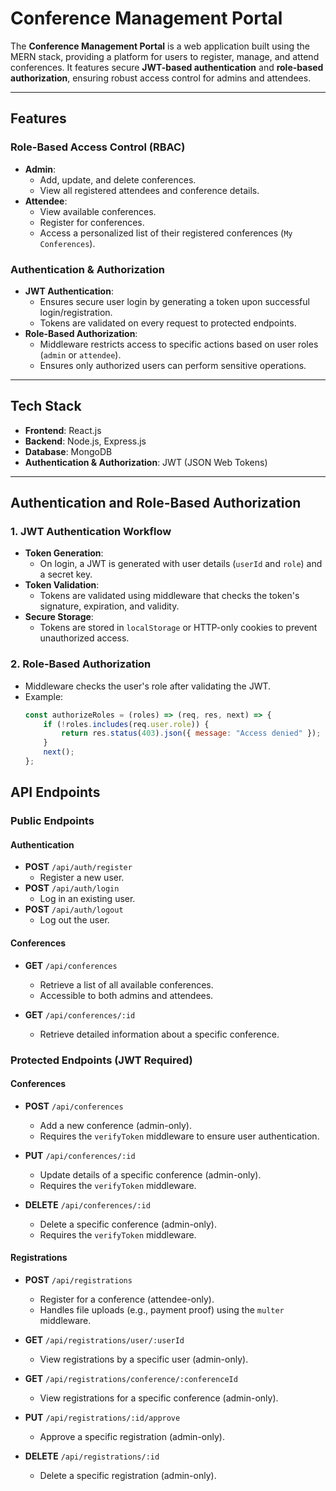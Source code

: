 # Conference Management Portal

The **Conference Management Portal** is a web application built using the MERN stack, providing a platform for users to register, manage, and attend conferences. It features secure **JWT-based authentication** and **role-based authorization**, ensuring robust access control for admins and attendees.

---

## Features

### Role-Based Access Control (RBAC)
- **Admin**:
  - Add, update, and delete conferences.
  - View all registered attendees and conference details.
- **Attendee**:
  - View available conferences.
  - Register for conferences.
  - Access a personalized list of their registered conferences (`My Conferences`).

### Authentication & Authorization
- **JWT Authentication**:
  - Ensures secure user login by generating a token upon successful login/registration.
  - Tokens are validated on every request to protected endpoints.
- **Role-Based Authorization**:
  - Middleware restricts access to specific actions based on user roles (`admin` or `attendee`).
  - Ensures only authorized users can perform sensitive operations.

---

## Tech Stack
- **Frontend**: React.js  
- **Backend**: Node.js, Express.js  
- **Database**: MongoDB  
- **Authentication & Authorization**: JWT (JSON Web Tokens)  

---

## Authentication and Role-Based Authorization

### 1. **JWT Authentication Workflow**
- **Token Generation**:  
  - On login, a JWT is generated with user details (`userId` and `role`) and a secret key.
- **Token Validation**:  
  - Tokens are validated using middleware that checks the token's signature, expiration, and validity.
- **Secure Storage**:  
  - Tokens are stored in `localStorage` or HTTP-only cookies to prevent unauthorized access.

### 2. **Role-Based Authorization**
- Middleware checks the user's role after validating the JWT.
- Example:
  ```javascript
  const authorizeRoles = (roles) => (req, res, next) => {
      if (!roles.includes(req.user.role)) {
          return res.status(403).json({ message: "Access denied" });
      }
      next();
  };
  ```

## API Endpoints

### Public Endpoints
#### Authentication
- **POST** `/api/auth/register`  
  - Register a new user.  
- **POST** `/api/auth/login`  
  - Log in an existing user.  
- **POST** `/api/auth/logout`  
  - Log out the user.

#### Conferences
- **GET** `/api/conferences`  
  - Retrieve a list of all available conferences.  
  - Accessible to both admins and attendees.  

- **GET** `/api/conferences/:id`  
  - Retrieve detailed information about a specific conference.  

### Protected Endpoints (JWT Required)
#### Conferences
- **POST** `/api/conferences`  
  - Add a new conference (admin-only).  
  - Requires the `verifyToken` middleware to ensure user authentication.  

- **PUT** `/api/conferences/:id`  
  - Update details of a specific conference (admin-only).  
  - Requires the `verifyToken` middleware.  

- **DELETE** `/api/conferences/:id`  
  - Delete a specific conference (admin-only).  
  - Requires the `verifyToken` middleware.

#### Registrations
- **POST** `/api/registrations`  
  - Register for a conference (attendee-only).  
  - Handles file uploads (e.g., payment proof) using the `multer` middleware.  

- **GET** `/api/registrations/user/:userId`  
  - View registrations by a specific user (admin-only).  

- **GET** `/api/registrations/conference/:conferenceId`  
  - View registrations for a specific conference (admin-only).  

- **PUT** `/api/registrations/:id/approve`  
  - Approve a specific registration (admin-only).  

- **DELETE** `/api/registrations/:id`  
  - Delete a specific registration (admin-only).
